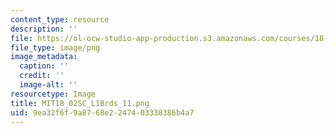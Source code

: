 ```yaml
---
content_type: resource
description: ''
file: https://ol-ocw-studio-app-production.s3.amazonaws.com/courses/18-02sc-multivariable-calculus-fall-2010/9ea32f6f9a8768e2247403338386b4a7_MIT18_02SC_L1Brds_11.png
file_type: image/png
image_metadata:
  caption: ''
  credit: ''
  image-alt: ''
resourcetype: Image
title: MIT18_02SC_L1Brds_11.png
uid: 9ea32f6f-9a87-68e2-2474-03338386b4a7
---
```


